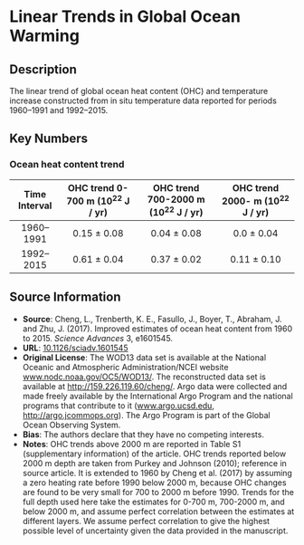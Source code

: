 
# Linear Trends in Global Ocean Warming

## Description
The linear trend of global ocean heat content (OHC) and temperature increase constructed from in situ temperature data reported for periods 1960–1991 and 1992–2015.

## Key Numbers

### Ocean heat content trend
| Time Interval |  OHC trend 0-700 m (10<sup>22</sup> J / yr) |   OHC trend 700-2000 m (10<sup>22</sup> J / yr) |   OHC trend 2000- m (10<sup>22</sup> J / yr) |
|:--:|:--:|:--:|:--:|
|1960–1991| 0.15 &plusmn; 0.08 | 0.04 &plusmn; 0.08 | 0.0 &plusmn; 0.04 |
|1992–2015| 0.61 &plusmn; 0.04 | 0.37 &plusmn; 0.02 | 0.11 &plusmn; 0.10 |

## Source Information

* **Source**: Cheng, L., Trenberth, K. E., Fasullo, J., Boyer, T., Abraham, J. and Zhu, J. (2017). Improved estimates of ocean heat content from 1960 to 2015. <i>Science Advances</i> 3, e1601545.
* **URL**: [10.1126/sciadv.1601545](https://doi.org/10.1126/sciadv.1601545)
* **Original License**: The WOD13 data set is available at the National Oceanic and Atmospheric Administration/NCEI website www.nodc.noaa.gov/OC5/WOD13/. The reconstructed data set is available at http://159.226.119.60/cheng/. Argo data were collected and made freely available by the International Argo Program and the national programs that contribute to it (www.argo.ucsd.edu, http://argo.jcommops.org). The Argo Program is part of the Global Ocean Observing System.
* **Bias**: The authors declare that they have no competing interests.
* **Notes**: OHC trends above 2000 m are reported in Table S1 (supplementary information) of the article. OHC trends reported below 2000 m depth are taken from Purkey and Johnson (2010); reference in source article. It is extended to 1960 by Cheng et al. (2017) by assuming a zero heating rate before 1990 below 2000 m, because OHC changes are found to be very small for 700 to 2000 m before 1990. Trends for the full depth used here take the estimates for 0-700 m, 700-2000 m, and below 2000 m, and assume perfect correlation between the estimates at different layers. We assume perfect correlation to give the highest possible level of uncertainty given the data provided in the manuscript.

